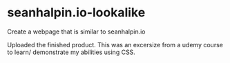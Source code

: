 # seanhalpin.io-lookalike
Create a webpage that is similar to seanhalpin.io

Uploaded the finished product. This was an excersize from a udemy course to learn/ demonstrate my abilities using CSS.
